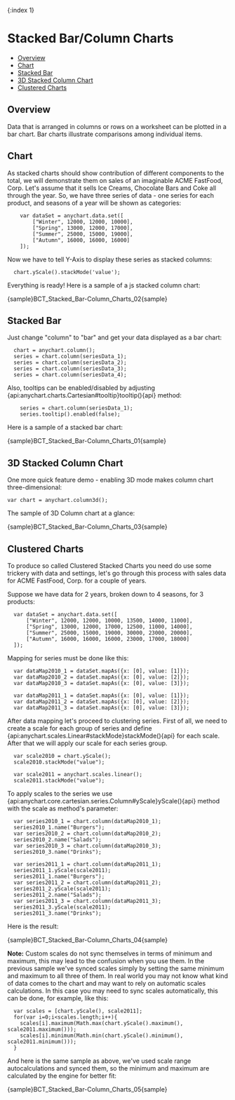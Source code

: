 {:index 1}
# Stacked Bar/Column Charts

* [Overview](#overview)
* [Chart](#chart)
* [Stacked Bar](#stacked_bar)
* [3D Stacked Column Chart](#3d_stacked_column_chart)
* [Clustered Charts](#clustered_charts)

## Overview

Data that is arranged in columns or rows on a worksheet can be plotted in a bar chart. Bar charts illustrate comparisons among individual items.

## Chart

As stacked charts should show contribution of different components to the total, we will demonstrate them on sales of an imaginable ACME FastFood, Corp. Let's assume that it sells Ice Creams, Chocolate Bars and Coke all through the year.
So, we have three series of data - one series for each product, and seasons of a year will be shown as categories:

```
    var dataSet = anychart.data.set([
        ["Winter", 12000, 12000, 10000],
        ["Spring", 13000, 12000, 17000],
        ["Summer", 25000, 15000, 19000],
        ["Autumn", 16000, 16000, 16000]
    ]);
```

Now we have to tell Y-Axis to display these series as stacked columns:

```
  chart.yScale().stackMode('value');
```

Everything is ready! Here is a sample of a js stacked column chart:

{sample}BCT_Stacked\_Bar-Column\_Charts\_02{sample}

## Stacked Bar

Just change "column" to "bar" and get your data displayed as a bar chart:

```
  chart = anychart.column();
  series = chart.column(seriesData_1);
  series = chart.column(seriesData_2);
  series = chart.column(seriesData_3);
  series = chart.column(seriesData_4);
```

Also, tooltips can be enabled/disabled by adjusting {api:anychart.charts.Cartesian#tooltip}tooltip(){api} method:

```
    series = chart.column(seriesData_1);
    series.tooltip().enabled(false);
```

Here is a sample of a stacked bar chart:

{sample}BCT_Stacked\_Bar-Column\_Charts\_01{sample}

## 3D Stacked Column Chart

One more quick feature demo - enabling 3D mode makes column chart three-dimensional:

```
var chart = anychart.column3d();
```

The sample of 3D Column chart at a glance:

{sample}BCT_Stacked\_Bar-Column\_Charts\_03{sample}

## Clustered Charts

To produce so called Clustered Stacked Charts you need do use some trickery with data and settings, let's go through this process with sales data for ACME FastFood, Corp. for a couple of years.  
  
Suppose we have data for 2 years, broken down to 4 seasons, for 3 products:

```
  var dataSet = anychart.data.set([
      ["Winter", 12000, 12000, 10000, 13500, 14000, 11000],
      ["Spring", 13000, 12000, 17000, 12500, 11000, 14000],
      ["Summer", 25000, 15000, 19000, 30000, 23000, 20000],
      ["Autumn", 16000, 16000, 16000, 23000, 17000, 18000]
  ]);
```

Mapping for series must be done like this:

```
  var dataMap2010_1 = dataSet.mapAs({x: [0], value: [1]});
  var dataMap2010_2 = dataSet.mapAs({x: [0], value: [2]});
  var dataMap2010_3 = dataSet.mapAs({x: [0], value: [3]});

  var dataMap2011_1 = dataSet.mapAs({x: [0], value: [1]});
  var dataMap2011_2 = dataSet.mapAs({x: [0], value: [2]});
  var dataMap2011_3 = dataSet.mapAs({x: [0], value: [3]});
```

After data mapping let's proceed to clustering series. First of all, we need to create a scale for each group of series and define {api:anychart.scales.Linear#stackMode}stackMode(){api} for each scale. After that we will apply our scale for each series group.

```
  var scale2010 = chart.yScale();
  scale2010.stackMode("value");
  
  var scale2011 = anychart.scales.linear();
  scale2011.stackMode("value");
```

To apply scales to the series we use {api:anychart.core.cartesian.series.Column#yScale}yScale(){api} method with the scale as method's parameter:

```
  var series2010_1 = chart.column(dataMap2010_1);
  series2010_1.name("Burgers");
  var series2010_2 = chart.column(dataMap2010_2);
  series2010_2.name("Salads");
  var series2010_3 = chart.column(dataMap2010_3);
  series2010_3.name("Drinks");

  var series2011_1 = chart.column(dataMap2011_1);
  series2011_1.yScale(scale2011);
  series2011_1.name("Burgers");
  var series2011_2 = chart.column(dataMap2011_2);
  series2011_2.yScale(scale2011);
  series2011_2.name("Salads");
  var series2011_3 = chart.column(dataMap2011_3);
  series2011_3.yScale(scale2011);
  series2011_3.name("Drinks");
```

Here is the result:

{sample}BCT_Stacked\_Bar-Column\_Charts\_04{sample}

**Note:** Custom scales do not sync themselves in terms of minimum and maximum, this may lead to the confusion when you use them. In the previous sample we've synced scales simply by setting the same minimum and maximum to all three of them. In real world you may not know what kind of data comes to the chart and may want to rely on automatic scales calculations. In this case you may need to sync scales automatically, this can be done, for example, like this:


```
  var scales = [chart.yScale(), scale2011];
  for(var i=0;i<scales.length;i++){
    scales[i].maximum(Math.max(chart.yScale().maximum(), scale2011.maximum()));
    scales[i].minimum(Math.min(chart.yScale().minimum(), scale2011.minimum()));
  }
```

And here is the same sample as above, we've used scale range autocalculations and synced them, so the minimum and maximum are calculated by the engine for better fit:

{sample}BCT_Stacked\_Bar-Column\_Charts\_05{sample}
